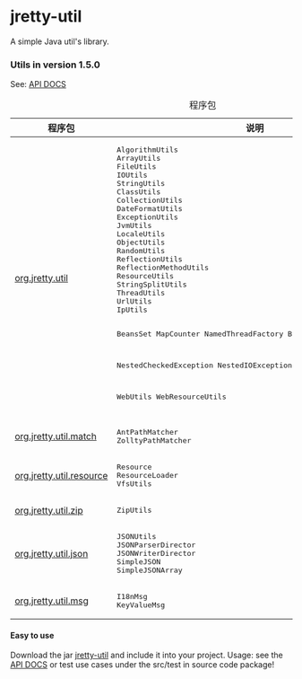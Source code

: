 jretty-util
==========

A simple Java util's library.

### Utils in version 1.5.0
 See: <a href="http://jretty-org.github.io/jretty-util/apidocs/" target="_blank">API DOCS</a>

<table class="overviewSummary" border="0" cellpadding="3" cellspacing="0" summary="程序包表, 列表程序包和解释">
<caption><span>程序包</span><span class="tabEnd">&nbsp;</span></caption>
<tr>
<th scope="col">程序包</th>
<th scope="col">说明</th>
</tr>
<tbody>
<tr>
<td><a href="http://jretty-org.github.io/jretty-util/apidocs/org/jretty/util/package-summary.html" target="_blank">org.jretty.util</a></td>
<td>
<pre>
AlgorithmUtils
ArrayUtils
FileUtils
IOUtils
StringUtils
ClassUtils
CollectionUtils
DateFormatUtils
ExceptionUtils
JvmUtils
LocaleUtils
ObjectUtils
RandomUtils
ReflectionUtils
ReflectionMethodUtils
ResourceUtils
StringSplitUtils
ThreadUtils
UrlUtils
IpUtils

BeansSet
MapCounter
NamedThreadFactory
BatchTakeBlockQueue

NestedCheckedException
NestedIOException
NestedRuntimeException

WebUtils
WebResourceUtils
</pre>
</td>
</tr>
<tr>
<td><a href="http://jretty-org.github.io/jretty-util/apidocs/org/jretty/util/match/package-summary.html" target="_blank">org.jretty.util.match</a></td>
<td>
<pre>
AntPathMatcher
ZolltyPathMatcher
</pre>
</td>
</tr>
<tr>
<td><a href="http://jretty-org.github.io/jretty-util/apidocs/org/jretty/util/resource/package-summary.html" target="_blank">org.jretty.util.resource</a></td>
<td>
<pre>
Resource
ResourceLoader
VfsUtils
</pre>
</td>
</tr>
<tr>
<td><a href="http://jretty-org.github.io/jretty-util/apidocs/org/jretty/util/zip/package-summary.html" target="_blank">org.jretty.util.zip</a></td>
<td>
<pre>
ZipUtils
</pre>
</td>
</tr>
<tr>
<td><a href="http://jretty-org.github.io/jretty-util/apidocs/org/jretty/util/json/package-summary.html" target="_blank">org.jretty.util.json</a></td>
<td>
<pre>
JSONUtils
JSONParserDirector
JSONWriterDirector
SimpleJSON
SimpleJSONArray
</pre>
</td>
</tr>
<tr>
<td><a href="http://jretty-org.github.io/jretty-util/apidocs/org/jretty/tool/package-summary.html" target="_blank">org.jretty.util.msg</a></td>
<td>
<pre>
I18nMsg
KeyValueMsg
</pre>
</td>
</tr>
</tbody>
</table>

#### Easy to use

Download the jar <a href="https://github.com/jretty-org/jretty-util/tree/master/dist" target="_blank">jretty-util</a> and include it into your project. Usage: see the <a href="http://jretty-org.github.io/jretty-util/apidocs/" target="_blank">API DOCS</a> or test use cases under the src/test in source code package!

